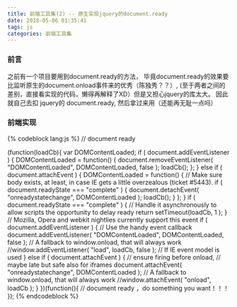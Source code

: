 ```yaml
---
title: 前端工具集(2) -- 原生实现jquery的document.ready
date: 2018-05-06 01:35:41
tags: js
categories: 前端工具集
---
```

### 前言
之前有一个项目要用到document.ready的方法，
毕竟document.ready的效果要比监听原生的document.onload事件来的优秀（陈独秀？？）,
(至于两者之间的差别，直接看实现的代码，懒得再解释了XD）但是又担心jquery的库太大。
因此就自己去扣 jquery的 document.ready, 然后拿过来用（还能再无耻一点吗）

### 前端实现

{% codeblock lang:js %}
// document ready

(function(loadCb){
    var DOMContentLoaded;
    if ( document.addEventListener ) {
        DOMContentLoaded = function() {
            document.removeEventListener( "DOMContentLoaded", DOMContentLoaded, false );
            loadCb();
        };
    } else if ( document.attachEvent ) {
        DOMContentLoaded = function() {
            // Make sure body exists, at least, in case IE gets a little overzealous (ticket #5443).
            if ( document.readyState === "complete" ) {
                document.detachEvent( "onreadystatechange", DOMContentLoaded );
                loadCb();
            }
        };
    }
    if ( document.readyState === "complete" ) {
        // Handle it asynchronously to allow scripts the opportunity to delay ready
        return setTimeout(loadCb, 1 );
    }
    // Mozilla, Opera and webkit nightlies currently support this event
    if ( document.addEventListener ) {
        // Use the handy event callback
        document.addEventListener( "DOMContentLoaded", DOMContentLoaded, false );
        // A fallback to window.onload, that will always work
        //window.addEventListener( "load", loadCb, false );
        // If IE event model is used
    } else if ( document.attachEvent ) {
        // ensure firing before onload,
        // maybe late but safe also for iframes
        document.attachEvent( "onreadystatechange", DOMContentLoaded );
        // A fallback to window.onload, that will always work
        //window.attachEvent( "onload", loadCb );
    }
})(function(){
    // document ready ，do something you want！！！
});
{% endcodeblock %}